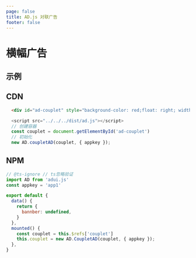```yaml
---
page: false
title: AD.js 对联广告
footer: false
---
```


# 横幅广告


## 示例
<script setup>
import Couplet from '@theme/examplate/couplet.vue'
</script>

<Couplet/>

## CDN
```html
  <div id="ad-couplet" style="background-color: red;float: right; width:100vw;height:10vw;"></div>

```

```js
  <script src="../../../dist/ad.js"></script>
  // 创建容器
  const couplet = document.getElementById('ad-couplet')
  // 初始化
  new AD.coupletAD(couplet, { appkey });
```

## NPM
```js
// @ts-ignore // ts忽略验证
import AD from 'adui.js'
const appkey = 'app1'

export default {
  data() {
    return {
      bannber: undefined,
    }
  },
  mounted() {
    const couplet = this.$refs['couplet']
    this.couplet = new AD.CoupletAD(couplet, { appkey });
  },
}
```

